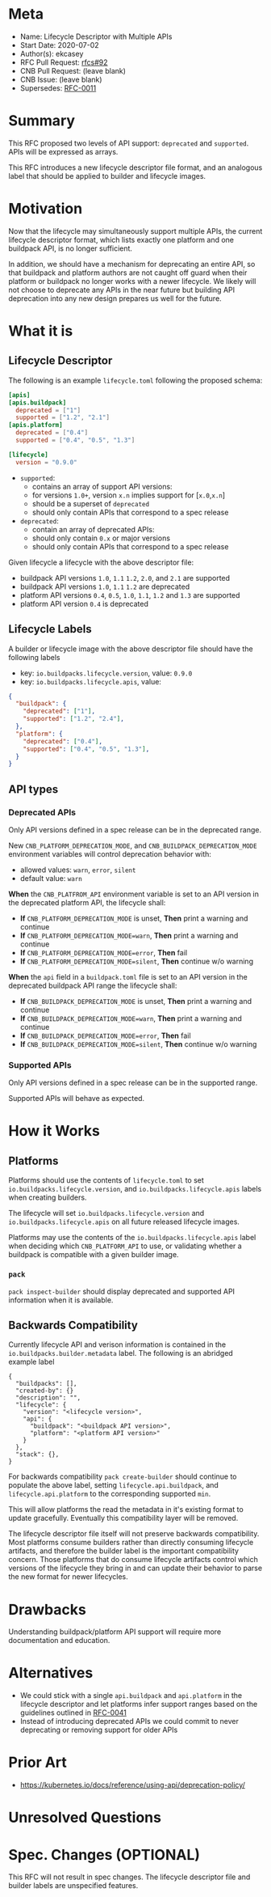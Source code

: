 # Meta
[meta]: #meta
- Name: Lifecycle Descriptor with Multiple APIs
- Start Date: 2020-07-02
- Author(s): ekcasey
- RFC Pull Request: [rfcs#92](https://github.com/buildpacks/rfcs/pull/92)
- CNB Pull Request: (leave blank)
- CNB Issue: (leave blank)
- Supersedes: [RFC-0011](https://github.com/buildpacks/rfcs/blob/main/text/0011-lifecycle-descriptor.md)

# Summary
[summary]: #summary

This RFC proposed two levels of API support: `deprecated` and `supported`. APIs will be expressed as arrays.

This RFC introduces a new lifecycle descriptor file format, and an analogous label that should be applied to builder and lifecycle images.

# Motivation
[motivation]: #motivation

Now that the lifecycle may simultaneously support multiple APIs, the current lifecycle descriptor format, which lists exactly one platform and one buildpack API, is no longer sufficient.

In addition, we should have a mechanism for deprecating an entire API, so that buildpack and platform authors are not caught off guard when their platform or buildpack no longer works with a newer lifecycle. We likely will not choose to deprecate any APIs in the near future but building API deprecation into any new design prepares us well for the future.

# What it is
[what-it-is]: #what-it-is

## Lifecycle Descriptor
The following is an example `lifecycle.toml` following the proposed schema:
```toml
[apis]
[apis.buildpack]
  deprecated = ["1"]
  supported = ["1.2", "2.1"]
[apis.platform]
  deprecated = ["0.4"]
  supported = ["0.4", "0.5", "1.3"]

[lifecycle]
  version = "0.9.0"
```
* `supported`:
  * contains an array of support API versions:
  * for versions `1.0+`, version `x.n` implies support for [`x.0`,`x.n`]
  * should be a superset of `deprecated`
  * should only contain APIs that correspond to a spec release
* `deprecated`:
  * contain an array of deprecated APIs:
  * should only contain `0.x` or major versions
  * should only contain APIs that correspond to a spec release

Given lifecycle a lifecycle with the above descriptor file:
- buildpack API versions `1.0`, `1.1` `1.2`, `2.0`, and `2.1` are supported
- buildpack API versions `1.0`, `1.1` `1.2` are deprecated
- platform API versions `0.4`, `0.5`, `1.0`, `1.1`, `1.2` and `1.3` are supported
- platform API version `0.4` is deprecated

## Lifecycle Labels 
A builder or lifecycle image with the above descriptor file should have the following labels
- key: `io.buildpacks.lifecycle.version`, value: `0.9.0`
- key: `io.buildpacks.lifecycle.apis`, value:
```json
{
  "buildpack": {
    "deprecated": ["1"],
    "supported": ["1.2", "2.4"],
  },
  "platform": {
    "deprecated": ["0.4"],
    "supported": ["0.4", "0.5", "1.3"],
  }
}
```
## API types
### Deprecated APIs
Only API versions defined in a spec release can be in the deprecated range.

New `CNB_PLATFORM_DEPRECATION_MODE`, and `CNB_BUILDPACK_DEPRECATION_MODE` environment variables will control deprecation behavior with:
* allowed values: `warn`, `error`, `silent`
* default value: `warn`

**When** the `CNB_PLATFROM_API` environment variable is set to an API version in the deprecated platform API, the lifecycle shall:
 - **If** `CNB_PLATFORM_DEPRECATION_MODE` is unset, **Then** print a warning and continue
 - **If** `CNB_PLATFORM_DEPRECATION_MODE=warn`, **Then** print a warning and continue
 - **If** `CNB_PLATFORM_DEPRECATION_MODE=error`, **Then** fail
 - **If** `CNB_PLATFORM_DEPRECATION_MODE=silent`, **Then** continue w/o warning
 
 
**When** the `api` field in a `buildpack.toml` file is set to an API version in the deprecated buildpack API range the lifecycle shall:
 - **If** `CNB_BUILDPACK_DEPRECATION_MODE` is unset, **Then** print a warning and continue
 - **If** `CNB_BUILDPACK_DEPRECATION_MODE=warn`, **Then** print a warning and continue
 - **If** `CNB_BUILDPACK_DEPRECATION_MODE=error`, **Then** fail
 - **If** `CNB_BUILDPACK_DEPRECATION_MODE=silent`, **Then** continue w/o warning

### Supported APIs
Only API versions defined in a spec release can be in the supported range.

Supported APIs will behave as expected. 

# How it Works
[how-it-works]: #how-it-works

## Platforms
Platforms should use the contents of `lifecycle.toml` to set `io.buildpacks.lifecycle.version`, and `io.buildpacks.lifecycle.apis` labels when creating builders.

The lifecycle will set `io.buildpacks.lifecycle.version` and `io.buildpacks.lifecycle.apis` on all future released lifecycle images.

Platforms may use the contents of the `io.buildpacks.lifecycle.apis` label when deciding which `CNB_PLATFORM_API` to use, or validating whether a buildpack is compatible with a given builder image.

### `pack`
`pack inspect-builder` should display deprecated and supported API information when it is available.

## Backwards Compatibility

Currently lifecycle API and verison information is contained in the `io.buildpacks.builder.metadata` label. The following is an abridged example label
```
{
  "buildpacks": [],
  "created-by": {}
  "description": "",
  "lifecycle": {
    "version": "<lifecycle version>",
    "api": {
      "buildpack": "<buildpack API version>",
      "platform": "<platform API version>"
    }
  },
  "stack": {},
}
```
For backwards compatibility `pack create-builder` should continue to populate the above label, setting `lifecycle.api.buildpack`, and `lifecycle.api.platform` to the corresponding supported `min`.

This will allow platforms the read the metadata in it's existing format to update gracefully. Eventually this compatibility layer will be removed.

The lifecycle descriptor file itself will not preserve backwards compatibility. Most platforms consume builders rather than directly consuming lifecycle artifacts, and therefore the builder label is the important compatibility concern. Those platforms that do consume lifecycle artifacts control which versions of the lifecycle they bring in and can update their behavior to parse the new format for newer lifecycles.

# Drawbacks
[drawbacks]: #drawbacks

Understanding buildpack/platform API support will require more documentation and education.

# Alternatives
[alternatives]: #alternatives

- We could stick with a single `api.buildpack` and `api.platform` in the lifecycle descriptor and let platforms infer support ranges based on the guidelines outlined in [RFC-0041](https://github.com/buildpacks/rfcs/blob/main/text/0041-api-version-compat.md#non-breaking-0x-api-versions)
- Instead of introducing deprecated APIs we could commit to never deprecating or removing support for older APIs

# Prior Art
[prior-art]: #prior-art

* https://kubernetes.io/docs/reference/using-api/deprecation-policy/

# Unresolved Questions
[unresolved-questions]: #unresolved-questions

# Spec. Changes (OPTIONAL)
[spec-changes]: #spec-changes
This RFC will not result in spec changes. The lifecycle descriptor file and builder labels are unspecified features.
